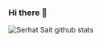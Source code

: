 ### Hi there 👋

![Serhat Sait github stats](https://github-readme-stats.vercel.app/api?username=serhatsait&theme=darcula&show_icons=true)


<!--
**serhatsait/serhatsait** is a ✨ _special_ ✨ repository because its `README.md` (this file) appears on your GitHub profile.

Here are some ideas to get you started:

- 🔭 I’m currently working on ...
- 🌱 I’m currently learning ...
- 👯 I’m looking to collaborate on ...
- 🤔 I’m looking for help with ...
- 💬 Ask me about ...
- 📫 How to reach me: ...
- 😄 Pronouns: ...
- ⚡ Fun fact: ...
-->

